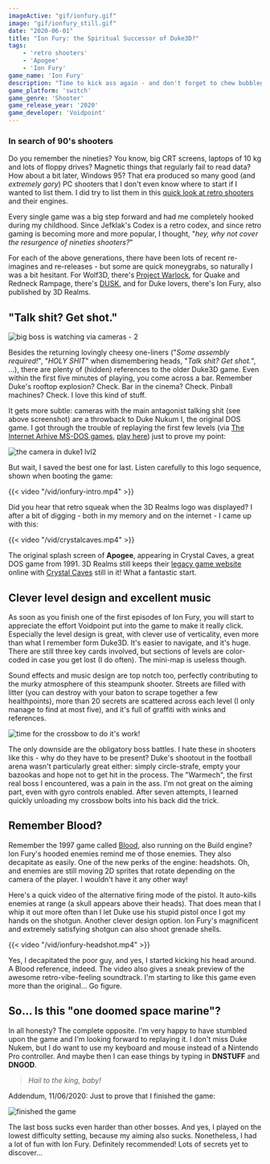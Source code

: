 ```yaml
---
imageActive: "gif/ionfury.gif"
image: "gif/ionfury_still.gif"
date: "2020-06-01"
title: "Ion Fury: the Spiritual Successor of Duke3D?"
tags:
    - 'retro shooters'
    - 'Apogee'
    - 'Ion Fury'
game_name: 'Ion Fury'
description: "Time to kick ass again - and don't forget to chew bubblegum! Does Shelly and the Build engine stand a chance anno 2020?"
game_platform: 'switch'
game_genre: 'Shooter'
game_release_year: '2020'
game_developer: 'Voidpoint'
---
```


### In search of 90's shooters

Do you remember the nineties? You know, big CRT screens, laptops of 10 kg and lots of floppy drives? Magnetic things that regularly fail to read data? How about a bit later, Windows 95? That era produced so many good (and _extremely gory_) PC shooters that I don't even know where to start if I wanted to list them. I did try to list them in this [quick look at retro shooters](/articles/retro-shootesr/) and their engines. 

Every single game was a big step forward and had me completely hooked during my childhood. Since Jefklak's Codex is a retro codex, and since retro gaming is becoming more and more popular, I thought, "_hey, why not cover the resurgence of nineties shooters?_" 

For each of the above generations, there have been lots of recent re-imagines and re-releases - but some are quick moneygrabs, so naturally I was a bit hesitant. For Wolf3D, there's [Project Warlock](https://www.gog.com/game/project_warlock), for Quake and Redneck Rampage, there's [DUSK](https://www.gog.com/game/DUSK), and for Duke lovers, there's Ion Fury, also published by 3D Realms.

## "Talk shit? Get shot."

![big boss is watching via cameras - 2](/img/games/ionfury/cameras2.jpg)

Besides the returning lovingly cheesy one-liners ("_Some assembly required!_", "_HOLY SHIT_" when dismembering heads, "_Talk shit? Get shot._", ...), there are plenty of (hidden) references to the older Duke3D game. Even within the first five minutes of playing, you come across a bar. Remember Duke's rooftop explosion? Check. Bar in the cinema? Check. Pinball machines? Check. I love this kind of stuff.

It gets more subtle: cameras with the main antagonist talking shit (see above screenshot) are a throwback to Duke Nukum I, the original DOS game. I got through the trouble of replaying the first few levels (via [The Internet Arhive MS-DOS games](https://archive.org/details/softwarelibrary_msdos), [play here](https://archive.org/details/DukeNukumVersion2.21993)) just to prove my point:

![the camera in duke1 lvl2](/img/games/ionfury/duke1-camera.png)

But wait, I saved the best one for last. Listen carefully to this logo sequence, shown when booting the game:

{{< video "/vid/ionfury-intro.mp4" >}}

Did you hear that retro squeak when the 3D Realms logo was displayed? I after a bit of digging - both in my memory and on the internet - I came up with this:

{{< video "/vid/crystalcaves.mp4" >}}

The original splash screen of **Apogee**, appearing in Crystal Caves, a great DOS game from 1991. 3D Realms still keeps their [legacy game website](http://legacy.3drealms.com/games.html) online with [Crystal Caves](http://legacy.3drealms.com/caves/index.html) still in it! What a fantastic start. 

## Clever level design and excellent music

As soon as you finish one of the first episodes of Ion Fury, you will start to appreciate the effort Voidpoint put into the game to make it really click. Especially the level design is great, with clever use of verticality, even more than what I remember form Duke3D. It's easier to navigate, and it's huge. There are still three key cards involved, but sections of levels are color-coded in case you get lost (I do often). The mini-map is useless though. 

Sound effects and music design are top notch too, perfectly contributing to the murky atmosphere of this steampunk shooter. Streets are filled with litter (you can destroy with your baton to scrape together a few healthpoints), more than 20 secrets are scattered across each level (I only manage to find at most five), and it's full of graffiti with winks and references. 

![time for the crossbow to do it's work!](/img/games/ionfury/crossbow.jpg)

The only downside are the obligatory boss battles. I hate these in shooters like this - why do they have to be present? Duke's shootout in the football arena wasn't particularly great either: simply circle-strafe, empty your bazookas and hope not to get hit in the process. The "Warmech", the first real boss I encountered, was a pain in the ass. I'm not great on the aiming part, even with gyro controls enabled. After seven attempts, I learned quickly unloading my crossbow bolts into his back did the trick.

## Remember Blood?

Remember the 1997 game called [Blood](https://en.wikipedia.org/wiki/Blood_(video_game)), also running on the Build engine? Ion Fury's hooded enemies remind me of those enemies. They also decapitate as easily. One of the new perks of the engine: headshots. Oh, and enemies are still moving 2D sprites that rotate depending on the camera of the player. I wouldn't have it any other way! 

Here's a quick video of the alternative firing mode of the pistol. It auto-kills enemies at range (a skull appears above their heads). That does mean that I whip it out more often than I let Duke use his stupid pistol once I got my hands on the shotgun. Another clever design option. Ion Fury's magnificent and extremely satisfying shotgun can also shoot grenade shells.

{{< video "/vid/ionfury-headshot.mp4" >}}

Yes, I decapitated the poor guy, and yes, I started kicking his head around. A Blood reference, indeed. The video also gives a sneak preview of the awesome retro-vibe-feeling soundtrack. I'm starting to like this game even more than the original... Go figure. 

## So... Is this "one doomed space marine"?

In all honesty? The complete opposite. I'm very happy to have stumbled upon the game and I'm looking forward to replaying it. I don't miss Duke Nukem, but I do want to use my keyboard and mouse instead of a Nintendo Pro controller. And maybe then I can ease things by typing in **DNSTUFF** and **DNGOD**. 

> _Hail to the king, baby!_

Addendum, 11/06/2020: Just to prove that I finished the game:

![finished the game](/img/games/ionfury/finished.jpg)

The last boss sucks even harder than other bosses. And yes, I played on the lowest difficulty setting, because my aiming also sucks. Nonetheless, I had a lot of fun with Ion Fury. Definitely recommended! Lots of secrets yet to discover... 
